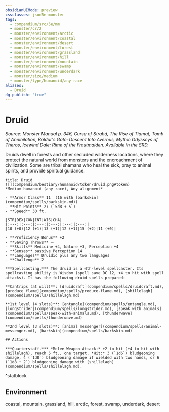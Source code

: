 ```yaml
---
obsidianUIMode: preview
cssclasses: json5e-monster
tags:
  - compendium/src/5e/mm
  - monster/cr/2
  - monster/environment/arctic
  - monster/environment/coastal
  - monster/environment/desert
  - monster/environment/forest
  - monster/environment/grassland
  - monster/environment/hill
  - monster/environment/mountain
  - monster/environment/swamp
  - monster/environment/underdark
  - monster/size/medium
  - monster/type/humanoid/any-race
aliases:
  - Druid
dg-publish: "true"
---
```

# Druid
*Source: Monster Manual p. 346, Curse of Strahd, The Rise of Tiamat, Tomb of Annihilation, Baldur's Gate: Descent Into Avernus, Mythic Odysseys of Theros, Icewind Dale: Rime of the Frostmaiden. Available in the SRD.*  

Druids dwell in forests and other secluded wilderness locations, where they protect the natural world from monsters and the encroachment of civilization. Some are tribal shamans who heal the sick, pray to animal spirits, and provide spiritual guidance.

```ad-statblock
title: Druid
![](compendium/bestiary/humanoid/token/druid.png#token)
*Medium humanoid (any race), Any alignment*

- **Armor Class** 11  (16 with [barkskin](compendium/spells/barkskin.md))
- **Hit Points** 27 (`5d8 + 5`)
- **Speed** 30 ft.

|STR|DEX|CON|INT|WIS|CHA|
|:---:|:---:|:---:|:---:|:---:|:---:|
|10 (+0)|12 (+1)|13 (+1)|12 (+1)|15 (+2)|11 (+0)|

- **Proficiency Bonus** +2
- **Saving Throws** ⏤
- **Skills** Medicine +4, Nature +3, Perception +4
- **Senses** passive Perception 14
- **Languages** Druidic plus any two languages
- **Challenge** 2

***Spellcasting.*** The druid is a 4th-level spellcaster. Its spellcasting ability is Wisdom (spell save DC 12, +4 to hit with spell attacks). It has the following druid spells prepared:

**Cantrips (at will)**: [druidcraft](compendium/spells/druidcraft.md), [produce flame](compendium/spells/produce-flame.md), [shillelagh](compendium/spells/shillelagh.md)

**1st level (4 slots)**: [entangle](compendium/spells/entangle.md), [longstrider](compendium/spells/longstrider.md), [speak with animals](compendium/spells/speak-with-animals.md), [thunderwave](compendium/spells/thunderwave.md)

**2nd level (3 slots)**: [animal messenger](compendium/spells/animal-messenger.md), [barkskin](compendium/spells/barkskin.md)

## Actions

***Quarterstaff.*** *Melee Weapon Attack:* +2 to hit (+4 to hit with shillelagh), reach 5 ft., one target. *Hit:* 3 (`1d6`) bludgeoning damage, 4 (`1d8`) bludgeoning damage if wielded with two hands, or 6 (`1d8 + 2`) bludgeoning damage with [shillelagh](compendium/spells/shillelagh.md).
```
^statblock

## Environment

coastal, mountain, grassland, hill, arctic, forest, swamp, underdark, desert